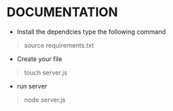 # DOCUMENTATION

- Install the dependcies type the following command
> source requirements.txt

- Create your file
> touch server.js

- run server
> node server.js
